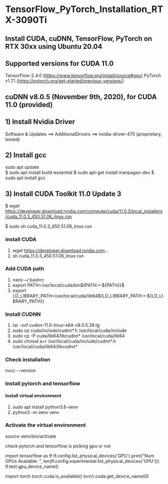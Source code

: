 # TensorFlow_PyTorch_Installation_RTX-3090Ti
## Install CUDA, cuDNN, TensorFlow, PyTorch on RTX 30xx using Ubuntu 20.04  

## Supported versions for CUDA 11.0
TensorFlow-2.4.0 (https://www.tensorflow.org/install/source#gpu)
PyTorch v1.7.1 (https://pytorch.org/get-started/previous-versions/)

##  cuDNN v8.0.5 (November 9th, 2020), for CUDA 11.0 (provided)

## 1) Install Nvidia Driver 

Software & Updates ==> AdditionalDrivers ==> nvidia-driver-470 (proprietary, tested) 

## 2) Install gcc
sudo apt update\
$ sudo apt install build-essential
$ sudo apt-get install manpages-dev
$ sudo apt install gcc

## 3) Install CUDA Toolkit 11.0 Update 3

$ wget https://developer.download.nvidia.com/compute/cuda/11.0.3/local_installers/cuda_11.0.3_450.51.06_linux.run

$ sudo sh cuda_11.0.3_450.51.06_linux.run


### install CUDA
1) wget https://developer.download.nvidia.com... 
2) sh cuda_11.0.3_450.51.06_linux.run

### Add CUDA path
1) nano ~/.bashrc 
2) export PATH=/usr/local/cuda/bin${PATH:+:${PATH}}$ 
3) export LD_LIBRARY_PATH=/usr/local/cuda/lib64${LD_LIBRARY_PATH:+:${LD_LIBRARY_PATH}}

### Install CUDNN
1) tar -xvf cudnn-11.0-linux-x64-v8.0.5.39.tg
2) sudo cp cuda/include/cudnn*.h /usr/local/cuda/include
3) sudo cp -P cuda/lib64/libcudnn* /usr/local/cuda/lib64
4) sudo chmod a+r /usr/local/cuda/include/cudnn*.h /usr/local/cuda/lib64/libcudnn*

### Check installation
nvcc --version

### Install pytorch and tensorflow
#### Install virtual environment 
1) sudo apt install python3.8-venv
2) python3 -m venv venv
### Activate the virtual environment
source venv/bin/activate

check pytorch and tensorflow is picking gpu or not

import tensorflow as tf
tf.config.list_physical_devices('GPU') 
print("Num GPUs Available: ", len(tf.config.experimental.list_physical_devices('GPU')))
tf.test.gpu_device_name()

import torch
torch.cuda.is_available()
torch.cuda.get_device_name(0)
